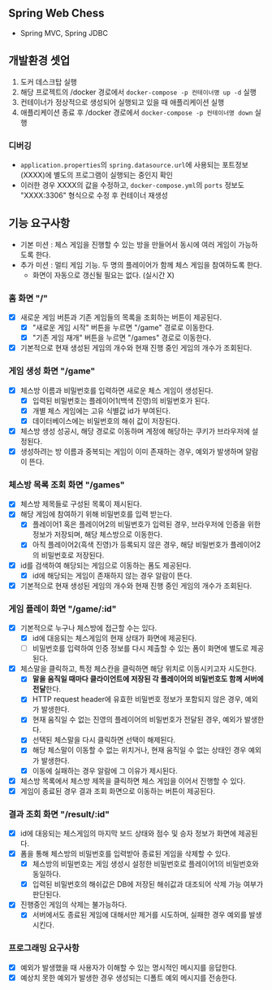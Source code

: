 ## Spring Web Chess

- Spring MVC, Spring JDBC

## 개발환경 셋업

1. 도커 데스크탑 실행
2. 해당 프로젝트의 /docker 경로에서 `docker-compose -p 컨테이너명 up -d` 실행
3. 컨테이너가 정상적으로 생성되어 실행되고 있을 때 애플리케이션 실행
4. 애플리케이션 종료 후 /docker 경로에서 `docker-compose -p 컨테이너명 down` 실행

### 디버깅

- `application.properties`의 `spring.datasource.url`에 사용되는 포트정보(XXXX)에 별도의 프로그램이 실행되는 중인지 확인
- 이러한 경우 XXXX의 값을 수정하고, `docker-compose.yml`의 `ports` 정보도 "XXXX:3306" 형식으로 수정 후 컨테이너 재생성

## 기능 요구사항

- 기본 미션 : 체스 게임을 진행할 수 있는 방을 만들어서 동시에 여러 게임이 가능하도록 한다.
- 추가 미션 : 멀티 게임 기능. 두 명의 플레이어가 함께 체스 게임을 참여하도록 한다.
    - 화면이 자동으로 갱신될 필요는 없다. (실시간 X)

### 홈 화면 "/"

- [x] 새로운 게임 버튼과 기존 게임들의 목록을 조회하는 버튼이 제공된다.
    - [x] "새로운 게임 시작" 버튼을 누르면 "/game" 경로로 이동한다.
    - [x] "기존 게임 재개" 버튼을 누르면 "/games" 경로로 이동한다.
- [x] 기본적으로 현재 생성된 게임의 개수와 현재 진행 중인 게임의 개수가 조회된다.

### 게임 생성 화면 "/game"

- [x] 체스방 이름과 비밀번호를 입력하면 새로운 체스 게임이 생성된다.
    - [x] 입력된 비밀번호는 플레이어1(백색 진영)의 비밀번호가 된다.
    - [x] 개별 체스 게임에는 고유 식별값 id가 부여된다.
    - [x] 데이터베이스에는 비밀번호의 해쉬 값이 저장된다.
- [x] 체스방 생성 성공시, 해당 경로로 이동하며 계정에 해당하는 쿠키가 브라우저에 설정된다.
- [x] 생성하려는 방 이름과 중복되는 게임이 이미 존재하는 경우, 예외가 발생하며 알람이 뜬다.

### 체스방 목록 조회 화면 "/games"

- [x] 체스방 제목들로 구성된 목록이 제시된다.
- [x] 해당 게임에 참여하기 위해 비밀번호를 입력 받는다.
    - [x] 플레이어1 혹은 플레이어2의 비밀번호가 입력된 경우, 브라우저에 인증을 위한 정보가 저장되며, 해당 체스방으로 이동한다.
    - [x] 아직 플레이어2(흑색 진영)가 등록되지 않은 경우, 해당 비밀번호가 플레이어2의 비밀번호로 저장된다.
- [x] id를 검색하여 해당되는 게임으로 이동하는 폼도 제공된다.
    - [x] id에 해당되는 게임이 존재하지 않는 경우 알람이 뜬다.
- [x] 기본적으로 현재 생성된 게임의 개수와 현재 진행 중인 게임의 개수가 조회된다.

### 게임 플레이 화면 "/game/:id"

- [x] 기본적으로 누구나 체스방에 접근할 수는 있다.
    - [x] id에 대응되는 체스게임의 현재 상태가 화면에 제공된다.
    - [ ] 비밀번호를 입력하여 인증 정보를 다시 제출할 수 있는 폼이 화면에 별도로 제공된다.
- [x] 체스말을 클릭하고, 특정 체스칸을 클릭하면 해당 위치로 이동시키고자 시도한다.
    - [x] **말을 움직일 때마다 클라이언트에 저장된 각 플레이어의 비밀번호도 함께 서버에 전달**한다.
    - [x] HTTP request header에 유효한 비밀번호 정보가 포함되지 않은 경우, 예외가 발생한다.
    - [x] 현재 움직일 수 없는 진영의 플레이어의 비밀번호가 전달된 경우, 예외가 발생한다.
    - [x] 선택된 체스말을 다시 클릭하면 선택이 해제된다.
    - [x] 해당 체스말이 이동할 수 없는 위치거나, 현재 움직일 수 없는 상태인 경우 예외가 발생한다.
    - [x] 이동에 실패하는 경우 알람에 그 이유가 제시된다.
- [x] 체스방 목록에서 체스방 제목을 클릭하면 체스 게임을 이어서 진행할 수 있다.
- [x] 게임이 종료된 경우 결과 조회 화면으로 이동하는 버튼이 제공된다.

### 결과 조회 화면 "/result/:id"

- [x] id에 대응되는 체스게임의 마지막 보드 상태와 점수 및 승자 정보가 화면에 제공된다.
- [x] 폼을 통해 체스방의 비밀번호를 입력받아 종료된 게임을 삭제할 수 있다.
    - [x] 체스방의 비밀번호는 게임 생성시 설정한 비밀번호로 플레이어1의 비밀번호와 동일하다.
    - [x] 입력된 비밀번호의 해쉬값은 DB에 저장된 해쉬값과 대조되어 삭제 가능 여부가 판단된다.
- [x] 진행중인 게임의 삭제는 불가능하다.
    - [x] 서버에서도 종료된 게임에 대해서만 제거를 시도하며, 실패한 경우 예외를 발생시킨다.

### 프로그래밍 요구사항

- [x] 예외가 발생했을 때 사용자가 이해할 수 있는 명시적인 메시지를 응답한다.
- [x] 예상치 못한 예외가 발생한 경우 생성되는 디폴트 예외 메시지를 전송한다.
